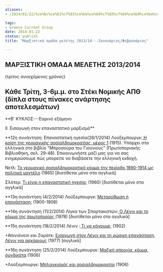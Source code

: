 ```yaml
---
aliases:
- /2014/01/22/%ce%bc%ce%b1%cf%81%ce%be%ce%b9%cf%83%cf%84%ce%b9%ce%ba%ce%ae-%ce%bf%ce%bc%ce%ac%ce%b4%ce%b1-%ce%bc%ce%b5%ce%bb%ce%ad%cf%84%ce%b7%cf%82-201314-%ce%b9%ce%b1%ce%bd%ce%bf%cf%85%ce%ac%cf%81

tags:
- Greece Current Group
date: 2014-01-22
status: publish
title: "Μαρξιστική ομάδα μελέτης 2013/14---Ιανουάριος/Φεβρουάριος"

---
```

## ΜΑΡΞΙΣΤΙΚΗ ΟΜΑΔΑ ΜΕΛΕΤΗΣ 2013/2014

(τρίτος συνεχόμενος χρόνος)



## Κάθε Τρίτη, 3-6μ.μ. στο Στέκι Νομικής ΑΠΘ (δίπλα στους πίνακες ανάρτησης αποτελεσμάτων)

**Β' ΚΥΚΛΟΣ---Εαρινό εξάμηνο

II. Εισαγωγή στον επαναστατικό μαρξισμό**


**12η συνάντηση: Επαναστατική ηγεσία(28/1/2014)
Λούξεμπουργκ:[ Η κρίση της γερμανικής σοσιαλδημοκρατίας, μέρος 1](/file/readings/readings/luxemburg_junius.pdf) (1915). Yπάρχει στα ελληνικά στο βιβλίο "Μπροσούρα του Γιούνιους" (Πρωτοποριακής Βιβλιοθήκη, σελ. 29-48). Επικοινωνήστε μαζί μας για να σας ενημερώσουμε πώς μπορείτε να διαβάσετε την ελληνική εκδοχή.

Νετλ: [Το γερμανικό σοσιαλδημοκρατικό κόμμα την περίοδο 1890-1914 ως πολιτικό μοντέλο](/file/readings/readings/nettljp_spd.pdf) (1965) [διατίθεται μόνο στα αγγλικά]

Σλότερ: [Τι είναι η επαναστατική ηγεσία;](http://www.marxists.org/history/etol/writers/slaughter/1960/10/leadership.html) (1960) [διατίθεται μόνο στα αγγλικά]







**13η συνάντηση (4/2/2014)
Λούξεμπουργκ: [Μεταρύθμιση ή επανάσταση;](http://www.scribd.com/doc/54504878/%CE%A1%CF%8C%CE%B6%CE%B1-%CE%9B%CE%BF%CF%8D%CE%BE%CE%B5%CE%BC%CF%80%CE%BF%CF%85%CF%81%CE%B3%CE%BA-%CE%9C%CE%B5%CF%84%CE%B1%CF%81%CF%81%CF%8D%CE%B8%CE%BC%CE%B9%CF%83%CE%B7-%CE%AE-%CE%95%CF%80%CE%B1%CE%BD%CE%AC%CF%83%CF%84%CE%B1%CF%83%CE%B7) (1900-1908)







**14η συνάντηση (11/2/2014)
Λίγκα των Σπαρτακιστών:[ Ο Λένιν και το κόμμα της πρωτοπορίας ](http://www.bolshevik.org/Pamphlets/LeninVanguard/LVP%200.htm)(1978) [διατίθεται μόνο στα αγγλικά]







**15η συνάντηση (18/2/2014)
Λένιν :[ Τι να κάνουμε;](http://www.scribd.com/doc/50584511/%CE%9B%CE%95%CE%9D%CE%99%CE%9D-%CE%A4%CE%99-%CE%9D%CE%91-%CE%9A%CE%91%CE%9D%CE%9F%CE%A5%CE%9C%CE%95) (1902)

+Απινιάνεσι και Ζαράτε: [Εισαγωγή στον Λένιν και τη ρώσικη επανάσταση, Λένιν για αρχάριους](http://www.mediafire.com/?m9h72nf0swd1bac) (1977) [αγγλικά]


**16η συνάντηση (25/2/2014)
Λούξεμπουργκ: [Μαζική απεργία, κόμμα, συνδικάτα](http://www.scribd.com/doc/31530268/%CE%9B%CE%BF%CF%8D%CE%BE%CE%B5%CE%BC%CF%80%CE%BF%CF%85%CF%81%CE%B3%CE%BA-%CE%9C%CE%B1%CE%B6%CE%B9%CE%BA%CE%AE-%CE%91%CF%80%CE%B5%CF%81%CE%B3%CE%AF%CE%B1-%CE%9A%CF%8C%CE%BC%CE%BC%CE%B1-%CE%A3%CF%85%CE%BD%CE%B4%CE%B9%CE%BA%CE%AC%CF%84%CE%B1-%CE%A0%CE%BF%CE%BB%CE%B9%CF%84%CE%B9%CE%BA%CF%8C-%CE%9A%CE%B1%CF%86%CE%B5%CE%BD%CE%B5%CE%AF%CE%BF#download) (1906)

+Λούξεμπουργκ: [Μπλανκισμός και σοσιαλδημοκρατία](http://thessaloniki.platypus1917.org/file/readings/%CE%9C%CF%80%CE%BB%CE%B1%CE%BD%CE%BA%CE%B9%CF%83%CE%BC%CF%8C%CF%82-%CE%BA%CE%B1%CE%B9-%CE%A3%CE%BF%CF%83%CE%B9%CE%B1%CE%BB%CE%B4%CE%B7%CE%BC%CE%BF%CE%BA%CF%81%CE%B1%CF%84%CE%AF%CE%B1.pdf) (1906)
